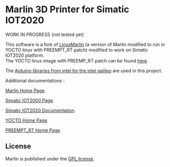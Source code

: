 # Marlin 3D Printer for Simatic IOT2020

WORK IN PROGRESS (not tested yet)

This software is a fork of [LinuxMarlin](https://github.com/QuestOS/LinuxMarlin) (a version of Marlin modified to run in YOCTO linux with PREEMPT_RT patch) modified to work on Simatic IOT2020 platform.  
The YOCTO linux image with PREEMP_RT patch can be found [here](https://support.industry.siemens.com/cs/document/109761191/pc-based%3A-iot2000-realtime-download-seite?dti=0&lc=en-WW). 

The [Arduino libraries from intel for the intel galileo](https://github.com/intel/corelibs-galileo) are used in this project.

Additional documentations :

[Marlin Home Page](http://marlinfw.org/).

[Simatic IOT2000 Page](https://support.industry.siemens.com/tf/ww/en/conf/60/).

[Simatic IOT2020 Documentation](https://www.automation.siemens.com/sce-static/iot2000/dffa-b10254-00-7600-simatic-iot2020-en.pdf).

[YOCTO Home Page](https://www.yoctoproject.org/).

[PREEMPT_RT Home Page](https://rt.wiki.kernel.org/index.php/Main_Page).



## License

Marlin is published under the [GPL license](/LICENSE).
